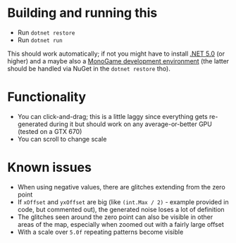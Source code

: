# Building and running this
* Run `dotnet restore`
* Run `dotnet run`

This should work automatically; if not you might have to install [.NET 5.0](https://dotnet.microsoft.com/download/dotnet/5.0) (or higher) and a maybe also a [MonoGame development environment](https://docs.monogame.net/articles/getting_started/0_getting_started.html) (the latter should be handled via NuGet in the `dotnet restore` tho).

# Functionality
* You can click-and-drag; this is a little laggy since everything gets re-generated during it but should work on any average-or-better GPU (tested on a GTX 670)
* You can scroll to change scale

# Known issues
* When using negative values, there are glitches extending from the zero point
* If `xOffset` and `yxOffset` are big (like `(int.Max / 2)` - example provided in code, but commented out), the generated noise loses a lot of definition
* The glitches seen around the zero point can also be visible in other areas of the map, especially when zoomed out with a fairly large offset
* With a scale over `5.0f` repeating patterns become visible